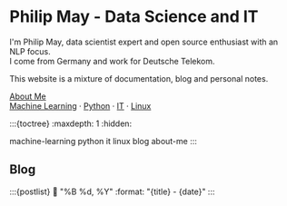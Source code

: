 # Philip May - Data Science and IT

I'm Philip May, data scientist expert and open source enthusiast with an NLP focus.\
I come from Germany and work for Deutsche Telekom.

This website is a mixture of documentation, blog and personal notes.

[About Me](#about-me)\
[Machine Learning](#ml-main) ·
[Python](#python-main) ·
[IT](#it-main) ·
[Linux](#linux-main)

:::{toctree}
:maxdepth: 1
:hidden:

machine-learning
python
it
linux
blog
about-me
:::

## Blog

:::{postlist}
:date: "%B %d, %Y"
:format: "{title} - {date}"
:::
